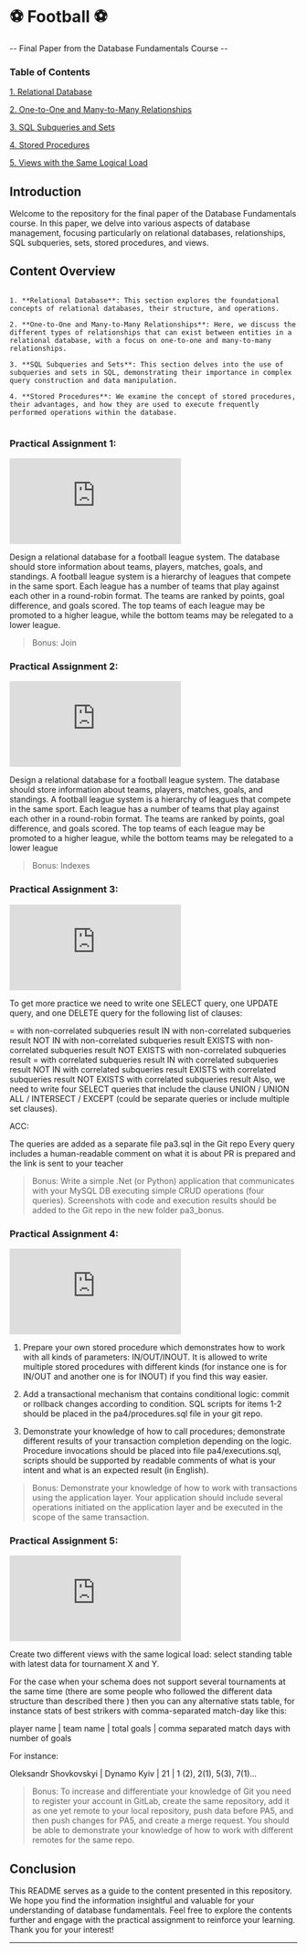  # ⚽ Football ⚽
-- Final Paper from the Database Fundamentals Course --

### Table of Contents

[1. Relational Database](#relational-database)

[2. One-to-One and Many-to-Many Relationships](#one-to-one-and-many-to-many-relationships)

[3. SQL Subqueries and Sets](#sql-subqueries-and-sets)

[4. Stored Procedures](#stored-procedures)

[5. Views with the Same Logical Load](#views-with-the-same-logical-load)


## Introduction

Welcome to the repository for the final paper of the Database Fundamentals course. In this paper, we delve into various aspects of database management, focusing particularly on relational databases, relationships, SQL subqueries, sets, stored procedures, and views.

 ## Content Overview
 ```

1. **Relational Database**: This section explores the foundational concepts of relational databases, their structure, and operations.

2. **One-to-One and Many-to-Many Relationships**: Here, we discuss the different types of relationships that can exist between entities in a relational database, with a focus on one-to-one and many-to-many relationships.

3. **SQL Subqueries and Sets**: This section delves into the use of subqueries and sets in SQL, demonstrating their importance in complex query construction and data manipulation.

4. **Stored Procedures**: We examine the concept of stored procedures, their advantages, and how they are used to execute frequently performed operations within the database.
   
```
<a name="relational-database"></a>
### Practical Assignment 1:
![progress](http://www.yarntomato.com/percentbarmaker/button.php?barPosition=60&leftFill=%23FF0000 "progress")

 Design a relational database for a football league system. The database should store information about teams, players, matches, goals, and standings. 
 A football league system is a hierarchy of leagues that compete in the same sport. Each league has a number of teams that play against each other in a round-robin format. The teams are ranked by points, goal difference, and goals scored. The top teams of each league may be promoted to a higher league, while the bottom teams may be relegated to a lower league. 
>Bonus: Join


<a name="one-to-one-and-many-to-many-relationships"></a> 
### Practical Assignment 2: 
![progress](http://www.yarntomato.com/percentbarmaker/button.php?barPosition=50&leftFill=%23FF0000 "progress")

Design a relational database for a football league system. The database should store information about teams, players, matches, goals, and standings. 
A football league system is a hierarchy of leagues that compete in the same sport. Each league has a number of teams that play against each other in a round-robin format. The teams are ranked by points, goal difference, and goals scored. The top teams of each league may be promoted to a higher league, while the bottom teams may be relegated to a lower league
>Bonus: Indexes

<a name="sql-subqueries-and-sets"></a>
### Practical Assignment 3: 
![progress](http://www.yarntomato.com/percentbarmaker/button.php?barPosition=60&leftFill=%23FF0000 "progress")

To get more practice we need to write one SELECT query, one UPDATE query, and one DELETE query for the following list of clauses:

= with non-correlated subqueries result
IN with non-correlated subqueries result
NOT IN with non-correlated subqueries result
EXISTS with non-correlated subqueries result
NOT EXISTS with non-correlated subqueries result
= with correlated subqueries result
IN with correlated subqueries result
NOT IN with correlated subqueries result
EXISTS with correlated subqueries result
NOT EXISTS with correlated subqueries result
Also, we need to write four SELECT queries that include the clause UNION / UNION ALL / INTERSECT / EXCEPT (could be separate queries or include multiple set clauses).

ACC:

The queries are added as a separate file pa3.sql in the Git repo
Every query includes a human-readable comment on what it is about
PR is prepared and the link is sent to your teacher
>Bonus: Write a simple .Net (or Python) application that communicates with your MySQL DB executing simple CRUD operations (four queries). Screenshots with code and execution results should be added to the Git repo in the new folder pa3_bonus.

<a name="stored-procedures"></a>
### Practical Assignment 4: 
![progress](http://www.yarntomato.com/percentbarmaker/button.php?barPosition=60&leftFill=%23FF0000 "progress")

1. Prepare your own stored procedure which demonstrates how to work with all kinds of parameters: IN/OUT/INOUT. It is allowed to write multiple stored procedures with different kinds (for instance one is for IN/OUT and another one is for INOUT) if you find this way easier.

2. Add a transactional mechanism that contains conditional logic: commit or rollback changes according to condition. SQL scripts for items 1-2 should be placed in the pa4/procedures.sql file in your git repo.

3. Demonstrate your knowledge of how to call procedures; demonstrate different results of your transaction completion depending on the logic. Procedure invocations should be placed into file pa4/executions.sql, scripts should be supported by readable comments of what is your intent and what is an expected result (in English).
>Bonus: Demonstrate your knowledge of how to work with transactions using the application layer. Your application should include several operations initiated on the application layer and be executed in the scope of the same transaction.

<a name="views-with-the-same-logical-load"></a>
### Practical Assignment 5: 
![progress](http://www.yarntomato.com/percentbarmaker/button.php?barPosition=60&leftFill=%23FF0000 "progress")

Create two different views with the same logical load: select standing table with latest data for tournament X and Y.

For the case when your schema does not support several tournaments at the same time (there are some people who followed the different data structure than described there ) then you can any alternative stats table, for instance stats of best strikers with comma-separated match-day like this:

 

player name | team name | total goals | comma separated match days with number of goals

For instance:

Oleksandr Shovkovskyi | Dynamo Kyiv | 21 | 1 (2), 2(1), 5(3), 7(1)...
>Bonus: To increase and differentiate your knowledge of Git you need to register your account in GitLab, create the same repository, add it as one yet remote to your local repository, push data before PA5, and then push changes for PA5, and create a merge request. You should be able to demonstrate your knowledge of how to work with different remotes for the same repo.

## Conclusion

This README serves as a guide to the content presented in this repository. We hope you find the information insightful and valuable for your understanding of database fundamentals. Feel free to explore the contents further and engage with the practical assignment to reinforce your learning. Thank you for your interest!

---
